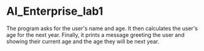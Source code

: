 # AI_Enterprise_lab1
The program asks for the user's name and age.
It then calculates the user's age for the next year.
Finally, it prints a message greeting the user and showing their current age and the age they will be next year.